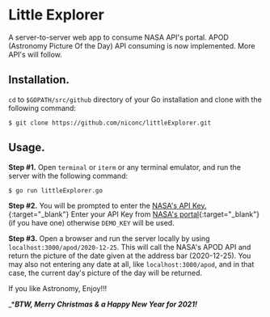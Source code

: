 # Little Explorer

A server-to-server web app to consume NASA API's portal. APOD (Astronomy Picture Of the Day) API consuming is now implemented. More API's will follow.

## Installation.
`cd` to `$GOPATH/src/github` directory of your Go installation and clone with the following command:
```
$ git clone https://github.com/niconc/littleExplorer.git
```

## Usage.
**Step #1.**
Open `terminal` or `iterm` or any terminal emulator, and run the server with the following command:
```
$ go run littleExplorer.go

```
**Step #2.**
You will be prompted to enter the [NASA's API Key.](https://api.nasa.gov/){:target="_blank"} Enter your API Key from [NASA's portal](https://api.nasa.gov/){:target="_blank"} (if you have one) otherwise `DEMO_KEY` will be used.

**Step #3.**
Open a browser and run the server locally by using `localhost:3000/apod/2020-12-25`. This will call the NASA's APOD API and return the picture of the date given at the address bar (2020-12-25). You may also not entering any date at all, like `localhost:3000/apod`, and in that case, the current day's picture of the day will be returned.

If you like Astronomy, Enjoy!!!

_****BTW, Merry Christmas & a Happy New Year for 2021!***
